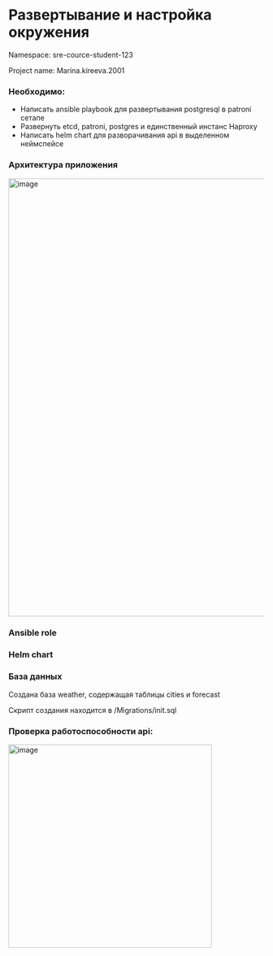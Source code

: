 # Развертывание и настройка окружения
Namespace: sre-cource-student-123

Project name: Marina.kireeva.2001
### Необходимо:
- Написать ansible playbook для развертывания postgresql в patroni сетапе
- Развернуть etcd, patroni, postgres и единственный инстанс Haproxy
- Написать helm chart для разворачивания api в выделенном неймспейсе
### Архитектура приложения
<img width="862" alt="image" src="https://github.com/dikiydinozavrik/MTS-SRE-course/assets/91958160/5c14f15a-87be-4867-bc7b-1f6e2d848488">

### Ansible role
### Helm chart

### База данных
Создана база weather, содержащая таблицы cities и forecast

Скрипт создания находится в /Migrations/init.sql

### Проверка работоспособности api:
<img width="400" height="400" alt="image" src="https://github.com/dikiydinozavrik/MTS-SRE-course/assets/91958160/f173544a-20dd-4897-a320-cdb2f0311c3c">


